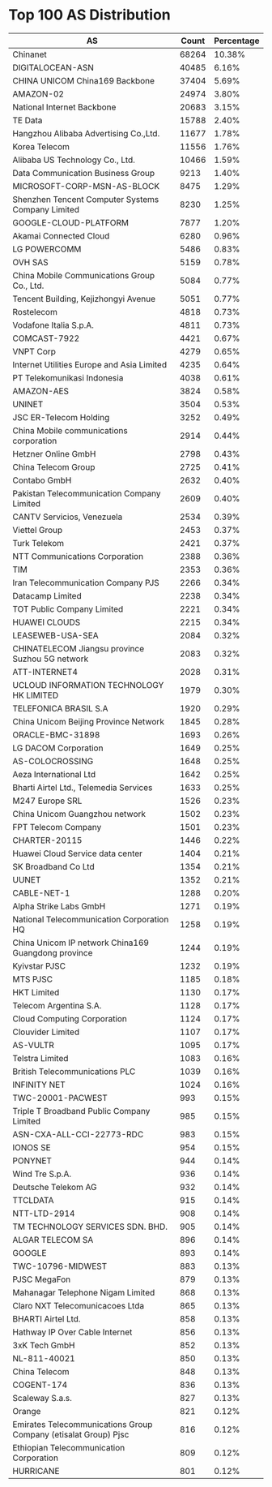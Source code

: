# Top 100 AS Distribution
| AS | Count | Percentage |
|----|----|----|
| Chinanet | 68264 | 10.38% |
| DIGITALOCEAN-ASN | 40485 | 6.16% |
| CHINA UNICOM China169 Backbone | 37404 | 5.69% |
| AMAZON-02 | 24974 | 3.80% |
| National Internet Backbone | 20683 | 3.15% |
| TE Data | 15788 | 2.40% |
| Hangzhou Alibaba Advertising Co.,Ltd. | 11677 | 1.78% |
| Korea Telecom | 11556 | 1.76% |
| Alibaba US Technology Co., Ltd. | 10466 | 1.59% |
| Data Communication Business Group | 9213 | 1.40% |
| MICROSOFT-CORP-MSN-AS-BLOCK | 8475 | 1.29% |
| Shenzhen Tencent Computer Systems Company Limited | 8230 | 1.25% |
| GOOGLE-CLOUD-PLATFORM | 7877 | 1.20% |
| Akamai Connected Cloud | 6280 | 0.96% |
| LG POWERCOMM | 5486 | 0.83% |
| OVH SAS | 5159 | 0.78% |
| China Mobile Communications Group Co., Ltd. | 5084 | 0.77% |
| Tencent Building, Kejizhongyi Avenue | 5051 | 0.77% |
| Rostelecom | 4818 | 0.73% |
| Vodafone Italia S.p.A. | 4811 | 0.73% |
| COMCAST-7922 | 4421 | 0.67% |
| VNPT Corp | 4279 | 0.65% |
| Internet Utilities Europe and Asia Limited | 4235 | 0.64% |
| PT Telekomunikasi Indonesia | 4038 | 0.61% |
| AMAZON-AES | 3824 | 0.58% |
| UNINET | 3504 | 0.53% |
| JSC ER-Telecom Holding | 3252 | 0.49% |
| China Mobile communications corporation | 2914 | 0.44% |
| Hetzner Online GmbH | 2798 | 0.43% |
| China Telecom Group | 2725 | 0.41% |
| Contabo GmbH | 2632 | 0.40% |
| Pakistan Telecommunication Company Limited | 2609 | 0.40% |
| CANTV Servicios, Venezuela | 2534 | 0.39% |
| Viettel Group | 2453 | 0.37% |
| Turk Telekom | 2421 | 0.37% |
| NTT Communications Corporation | 2388 | 0.36% |
| TIM | 2353 | 0.36% |
| Iran Telecommunication Company PJS | 2266 | 0.34% |
| Datacamp Limited | 2238 | 0.34% |
| TOT Public Company Limited | 2221 | 0.34% |
| HUAWEI CLOUDS | 2215 | 0.34% |
| LEASEWEB-USA-SEA | 2084 | 0.32% |
| CHINATELECOM Jiangsu province Suzhou 5G network | 2083 | 0.32% |
| ATT-INTERNET4 | 2028 | 0.31% |
| UCLOUD INFORMATION TECHNOLOGY HK LIMITED | 1979 | 0.30% |
| TELEFONICA BRASIL S.A | 1920 | 0.29% |
| China Unicom Beijing Province Network | 1845 | 0.28% |
| ORACLE-BMC-31898 | 1693 | 0.26% |
| LG DACOM Corporation | 1649 | 0.25% |
| AS-COLOCROSSING | 1648 | 0.25% |
| Aeza International Ltd | 1642 | 0.25% |
| Bharti Airtel Ltd., Telemedia Services | 1633 | 0.25% |
| M247 Europe SRL | 1526 | 0.23% |
| China Unicom Guangzhou network | 1502 | 0.23% |
| FPT Telecom Company | 1501 | 0.23% |
| CHARTER-20115 | 1446 | 0.22% |
| Huawei Cloud Service data center | 1404 | 0.21% |
| SK Broadband Co Ltd | 1354 | 0.21% |
| UUNET | 1352 | 0.21% |
| CABLE-NET-1 | 1288 | 0.20% |
| Alpha Strike Labs GmbH | 1271 | 0.19% |
| National Telecommunication Corporation HQ | 1258 | 0.19% |
| China Unicom IP network China169 Guangdong province | 1244 | 0.19% |
| Kyivstar PJSC | 1232 | 0.19% |
| MTS PJSC | 1185 | 0.18% |
| HKT Limited | 1130 | 0.17% |
| Telecom Argentina S.A. | 1128 | 0.17% |
| Cloud Computing Corporation | 1124 | 0.17% |
| Clouvider Limited | 1107 | 0.17% |
| AS-VULTR | 1095 | 0.17% |
| Telstra Limited | 1083 | 0.16% |
| British Telecommunications PLC | 1039 | 0.16% |
| INFINITY NET | 1024 | 0.16% |
| TWC-20001-PACWEST | 993 | 0.15% |
| Triple T Broadband Public Company Limited | 985 | 0.15% |
| ASN-CXA-ALL-CCI-22773-RDC | 983 | 0.15% |
| IONOS SE | 954 | 0.15% |
| PONYNET | 944 | 0.14% |
| Wind Tre S.p.A. | 936 | 0.14% |
| Deutsche Telekom AG | 932 | 0.14% |
| TTCLDATA | 915 | 0.14% |
| NTT-LTD-2914 | 908 | 0.14% |
| TM TECHNOLOGY SERVICES SDN. BHD. | 905 | 0.14% |
| ALGAR TELECOM SA | 896 | 0.14% |
| GOOGLE | 893 | 0.14% |
| TWC-10796-MIDWEST | 883 | 0.13% |
| PJSC MegaFon | 879 | 0.13% |
| Mahanagar Telephone Nigam Limited | 868 | 0.13% |
| Claro NXT Telecomunicacoes Ltda | 865 | 0.13% |
| BHARTI Airtel Ltd. | 858 | 0.13% |
| Hathway IP Over Cable Internet | 856 | 0.13% |
| 3xK Tech GmbH | 852 | 0.13% |
| NL-811-40021 | 850 | 0.13% |
| China Telecom | 848 | 0.13% |
| COGENT-174 | 836 | 0.13% |
| Scaleway S.a.s. | 827 | 0.13% |
| Orange | 821 | 0.12% |
| Emirates Telecommunications Group Company (etisalat Group) Pjsc | 816 | 0.12% |
| Ethiopian Telecommunication Corporation | 809 | 0.12% |
| HURRICANE | 801 | 0.12% |
